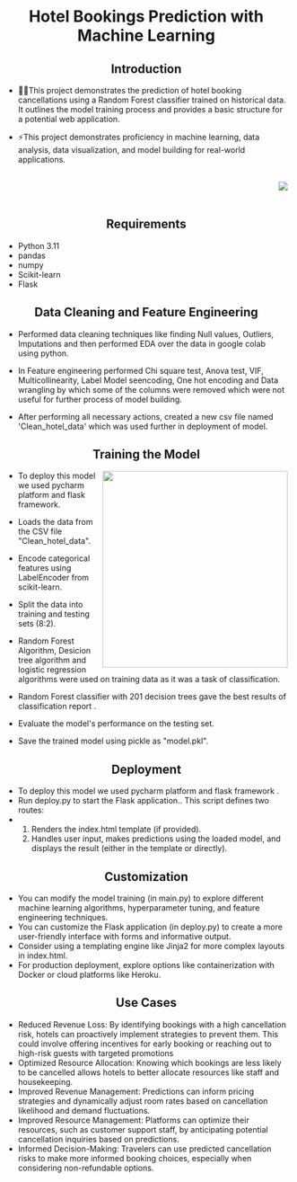 <h1 align="center">Hotel Bookings Prediction with Machine Learning

</h1>
<h2 align="center">Introduction</h2>

- 👨‍💻This project demonstrates the prediction of hotel booking cancellations using a Random Forest classifier trained on historical data. It outlines the model training process and provides a basic structure for a potential web application.

- ⚡This project demonstrates proficiency in machine learning, data analysis, data visualization, and model building for real-world  applications.
<br/>
<img  align="right" src="https://media.licdn.com/dms/image/C4D12AQERGi4BRBVf5A/article-cover_image-shrink_720_1280/0/1592071903807?e=2147483647&v=beta&t=oQO6fXk2vhJhTDUOm9uluYHYyTyin8C4976DEt1704w" />
<br/><br/>

<h2 align="center">Requirements</h2>

- Python 3.11
- pandas
- numpy
- Scikit-learn
- Flask

  
<h2 align="center">Data Cleaning and Feature Engineering</h2>

- Performed data cleaning techniques like finding Null values, Outliers, Imputations and then performed EDA over the data in google colab using python.

- In Feature engineering performed Chi square test, Anova test, VIF, Multicollinearity, Label Model seencoding, One hot encoding and Data wrangling by which some of the columns were removed which were not useful for further process of model building.

- After performing all necessary actions, created a new csv file named 'Clean_hotel_data' which was used further in deployment of model.

<h2 align="center">Training the Model</h2>
<img  align="right" height=350 width=330 src="https://www.ijraset.com/images/text_version_uploads/imag%201_10253.png" />

- To deploy this model we used pycharm platform and flask framework.
-  Loads the data from the CSV file "Clean_hotel_data".
- Encode categorical features using LabelEncoder from scikit-learn.
- Split the data into training and testing sets (8:2).
- Random Forest Algorithm, Desicion tree algorithm and logistic regression algorithms were used on training data as it was a task of classification.
-  Random Forest classifier with 201 decision trees gave the best results of classification report .

- Evaluate the model's performance on the testing set.

- Save the trained model using pickle as "model.pkl".
  
<h2 align="center">Deployment</h2>

-  To deploy this model we used pycharm platform and flask framework .
-  Run deploy.py to start the Flask application.. This script defines two routes:
-  1) Renders the index.html template (if provided).
   2) Handles user input, makes predictions using the loaded model, and displays the result (either in the template or directly).

<h2 align="center">Customization</h2>

- You can modify the model training (in main.py) to explore different machine learning algorithms, hyperparameter tuning, and feature engineering techniques.
- You can customize the Flask application (in deploy.py) to create a more user-friendly interface with forms and informative output.
- Consider using a templating engine like Jinja2 for more complex layouts in index.html.
- For production deployment, explore options like containerization with Docker or cloud platforms like Heroku.

<h2 align="center">Use Cases</h2>

- Reduced Revenue Loss: By identifying bookings with a high cancellation risk, hotels can proactively implement strategies to prevent them. This could involve offering incentives for early booking or reaching out to high-risk guests with targeted promotions
- Optimized Resource Allocation: Knowing which bookings are less likely to be cancelled allows hotels to better allocate resources like staff and housekeeping.
- Improved Revenue Management: Predictions can inform pricing strategies and dynamically adjust room rates based on cancellation likelihood and demand fluctuations.
- Improved Resource Management: Platforms can optimize their resources, such as customer support staff, by anticipating potential cancellation inquiries based on predictions.
- Informed Decision-Making: Travelers can use predicted cancellation risks to make more informed booking choices, especially when considering non-refundable options.
